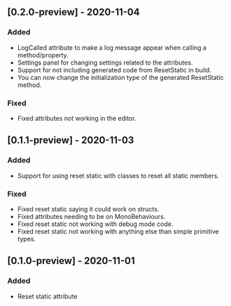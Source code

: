 ## [0.2.0-preview] - 2020-11-04
### Added
- LogCalled attribute to make a log message appear when calling a method/property.
- Settings panel for changing settings related to the attributes.
- Support for not including generated code from ResetStatic in build.
- You can now change the initialization type of the generated ResetStatic method.

### Fixed
- Fixed attributes not working in the editor.

## [0.1.1-preview] - 2020-11-03
### Added 
- Support for using reset static with classes to reset all static members.

### Fixed
- Fixed reset static saying it could work on structs.
- Fixed attributes needing to be on MonoBehaviours.
- Fixed reset static not working with debug mode code.
- Fixed reset static not working with anything else than simple primitive types.

## [0.1.0-preview] - 2020-11-01
### Added
- Reset static attribute